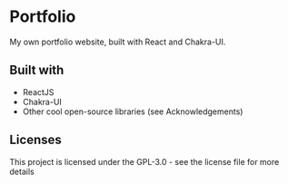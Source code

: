 # Portfolio

My own portfolio website, built with React and Chakra-UI.

## Built with

* ReactJS
* Chakra-UI
* Other cool open-source libraries (see Acknowledgements)

## Licenses

This project is licensed under the GPL-3.0 - see the license file for more details